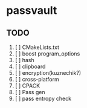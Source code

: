# passvault

## TODO

1. [ ] CMakeLists.txt
2. [ ] boost program_options
3. [ ] hash
4. [ ] clipboard
5. [ ] encryption(kuznechik?)
6. [ ] cross-platform
7. [ ] CPACK
8. [ ] Pass gen
9. [ ] pass entropy check

